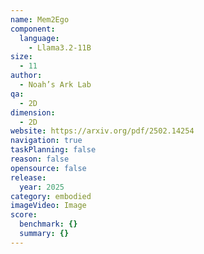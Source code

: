 ```yaml
---
name: Mem2Ego
component:
  language:
    - Llama3.2-11B
size:
  - 11
author:
  - Noah’s Ark Lab
qa:
  - 2D
dimension:
  - 2D
website: https://arxiv.org/pdf/2502.14254
navigation: true
taskPlanning: false
reason: false
opensource: false
release:
  year: 2025
category: embodied
imageVideo: Image
score:
  benchmark: {}
  summary: {}
---
```

